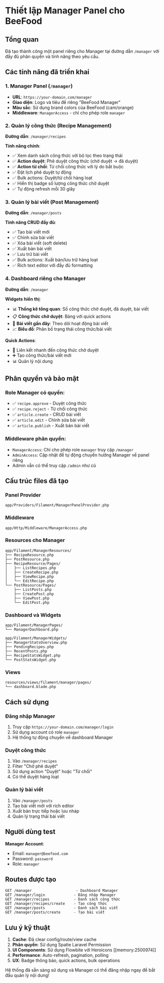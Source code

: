 # Thiết lập Manager Panel cho BeeFood

## Tổng quan

Đã tạo thành công một panel riêng cho Manager tại đường dẫn `/manager` với đầy đủ phân quyền và tính năng theo yêu cầu.

## Các tính năng đã triển khai

### 1. Manager Panel (`/manager`)

-   **URL**: `https://your-domain.com/manager`
-   **Giao diện**: Logo và tiêu đề riêng "BeeFood Manager"
-   **Màu sắc**: Sử dụng brand colors của BeeFood (cam/orange)
-   **Middleware**: `ManagerAccess` - chỉ cho phép role `manager`

### 2. Quản lý công thức (Recipe Management)

**Đường dẫn**: `/manager/recipes`

**Tính năng chính**:

-   ✅ Xem danh sách công thức với bộ lọc theo trạng thái
-   ✅ **Action duyệt**: Phê duyệt công thức (chờ duyệt → đã duyệt)
-   ✅ **Action từ chối**: Từ chối công thức với lý do bắt buộc
-   ✅ Đặt lịch phê duyệt tự động
-   ✅ Bulk actions: Duyệt/từ chối hàng loạt
-   ✅ Hiển thị badge số lượng công thức chờ duyệt
-   ✅ Tự động refresh mỗi 30 giây

### 3. Quản lý bài viết (Post Management)

**Đường dẫn**: `/manager/posts`

**Tính năng CRUD đầy đủ**:

-   ✅ Tạo bài viết mới
-   ✅ Chỉnh sửa bài viết
-   ✅ Xóa bài viết (soft delete)
-   ✅ Xuất bản bài viết
-   ✅ Lưu trữ bài viết
-   ✅ Bulk actions: Xuất bản/lưu trữ hàng loạt
-   ✅ Rich text editor với đầy đủ formatting

### 4. Dashboard riêng cho Manager

**Đường dẫn**: `/manager`

**Widgets hiển thị**:

-   📊 **Thống kê tổng quan**: Số công thức chờ duyệt, đã duyệt, bài viết
-   📋 **Công thức chờ duyệt**: Bảng với quick actions
-   📄 **Bài viết gần đây**: Theo dõi hoạt động bài viết
-   📈 **Biểu đồ**: Phân bố trạng thái công thức/bài viết

**Quick Actions**:

-   🔗 Liên kết nhanh đến công thức chờ duyệt
-   ➕ Tạo công thức/bài viết mới
-   📊 Quản lý nội dung

## Phân quyền và bảo mật

### Role Manager có quyền:

-   ✅ `recipe.approve` - Duyệt công thức
-   ✅ `recipe.reject` - Từ chối công thức
-   ✅ `article.create` - CRUD bài viết
-   ✅ `article.edit` - Chỉnh sửa bài viết
-   ✅ `article.publish` - Xuất bản bài viết

### Middleware phân quyền:

-   `ManagerAccess`: Chỉ cho phép role `manager` truy cập `/manager`
-   `AdminAccess`: Cập nhật để tự động chuyển hướng Manager về panel riêng
-   Admin vẫn có thể truy cập `/admin` như cũ

## Cấu trúc files đã tạo

### Panel Provider

```
app/Providers/Filament/ManagerPanelProvider.php
```

### Middleware

```
app/Http/Middleware/ManagerAccess.php
```

### Resources cho Manager

```
app/Filament/ManagerResources/
├── RecipeResource.php
├── PostResource.php
├── RecipeResource/Pages/
│   ├── ListRecipes.php
│   ├── CreateRecipe.php
│   ├── ViewRecipe.php
│   └── EditRecipe.php
└── PostResource/Pages/
    ├── ListPosts.php
    ├── CreatePost.php
    ├── ViewPost.php
    └── EditPost.php
```

### Dashboard và Widgets

```
app/Filament/ManagerPages/
└── ManagerDashboard.php

app/Filament/ManagerWidgets/
├── ManagerStatsOverview.php
├── PendingRecipes.php
├── RecentPosts.php
├── RecipeStatsWidget.php
└── PostStatsWidget.php
```

### Views

```
resources/views/filament/manager/pages/
└── dashboard.blade.php
```

## Cách sử dụng

### Đăng nhập Manager

1. Truy cập `https://your-domain.com/manager/login`
2. Sử dụng account có role `manager`
3. Hệ thống tự động chuyển về dashboard Manager

### Duyệt công thức

1. Vào `/manager/recipes`
2. Filter "Chờ phê duyệt"
3. Sử dụng action "Duyệt" hoặc "Từ chối"
4. Có thể duyệt hàng loạt

### Quản lý bài viết

1. Vào `/manager/posts`
2. Tạo bài viết mới với rich editor
3. Xuất bản trực tiếp hoặc lưu nháp
4. Quản lý trạng thái bài viết

## Người dùng test

**Manager Account**:

-   Email: `manager@beefood.com`
-   Password: `password`
-   Role: `manager`

## Routes được tạo

```
GET /manager                    - Dashboard Manager
GET /manager/login             - Đăng nhập Manager
GET /manager/recipes           - Danh sách công thức
GET /manager/recipes/create    - Tạo công thức
GET /manager/posts             - Danh sách bài viết
GET /manager/posts/create      - Tạo bài viết
```

## Lưu ý kỹ thuật

1. **Cache**: Đã clear config/route/view cache
2. **Phân quyền**: Sử dụng Spatie Laravel Permission
3. **UI Components**: Sử dụng Flowbite với Heroicons [[memory:2500974]]
4. **Performance**: Auto-refresh, pagination, polling
5. **UX**: Badge thông báo, quick actions, bulk operations

Hệ thống đã sẵn sàng sử dụng và Manager có thể đăng nhập ngay để bắt đầu quản lý nội dung!
